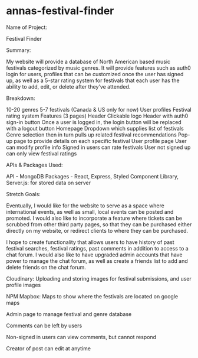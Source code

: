 # annas-festival-finder

Name of Project:

Festival Finder

Summary:

My website will provide a database of North American based music festivals categorized by music genres. It will provide features such as auth0 login for users, profiles that can be customized once the user has signed up, as well as a 5-star rating system for festivals that each user has the ability to add, edit, or delete after they’ve attended. 

Breakdown:
  
10-20 genres
5-7 festivals (Canada & US only for now)
User profiles
Festival rating system
Features (3 pages)
Header
Clickable logo
Header with auth0 sign-in button
Once a user is logged in, the login button will be replaced with a logout button
Homepage
Dropdown which supplies list of festivals
Genre selection then in turn pulls up related festival recommendations
Pop-up page to provide details on each specific festival
User profile page 
User can modify profile info
Signed in users can rate festivals
User not signed up can only view festival ratings


APIs & Packages Used:

API - MongoDB
Packages - 
React,
Express,
Styled Component Library,
Server.js: for stored data on server

Stretch Goals:

Eventually, I would like for the website to serve as a space where international events, as well as small, local events can be posted and promoted. I would also like to incorporate a feature where tickets can be scrubbed from other third party pages, so that they can be purchased either directly on my website, or redirect clients to where they can be purchased. 

I hope to create functionality that allows users to have history of past festival searches, festival ratings, past comments in addition to access to a chat forum. I would also like to have upgraded admin accounts that have power to manage the chat forum, as well as create a friends list to add and delete friends on the chat forum. 

Cloudinary: Uploading and storing images for festival submissions, and user profile images

NPM Mapbox: Maps to show where the festivals are located on google maps

Admin page to manage festival and genre database

Comments can be left by users

Non-signed in users can view comments, but cannot respond

Creator of post can edit at anytime







